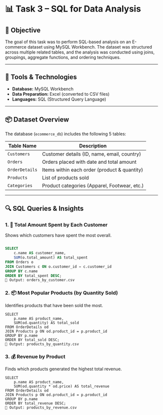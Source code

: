 # 📊 Task 3 – SQL for Data Analysis

## 🎯 Objective
The goal of this task was to perform SQL-based analysis on an E-commerce dataset using MySQL Workbench. The dataset was structured across multiple related tables, and the analysis was conducted using joins, groupings, aggregate functions, and ordering techniques.

---

## 🧰 Tools & Technologies
- **Database:** MySQL Workbench
- **Data Preparation:** Excel (converted to CSV files)
- **Languages:** SQL (Structured Query Language)

---

## 📦 Dataset Overview
The database (`ecommerce_db`) includes the following 5 tables:

| Table Name     | Description                                  |
|----------------|----------------------------------------------|
| `Customers`    | Customer details (ID, name, email, country)  |
| `Orders`       | Orders placed with date and total amount     |
| `OrderDetails` | Items within each order (product & quantity) |
| `Products`     | List of products sold                        |
| `Categories`   | Product categories (Apparel, Footwear, etc.) |

---

## 🔍 SQL Queries & Insights

### 1. 🧾 Total Amount Spent by Each Customer
Shows which customers have spent the most overall.
```sql

SELECT 
    c.name AS customer_name,
    SUM(o.total_amount) AS total_spent
FROM Orders o
JOIN Customers c ON o.customer_id = c.customer_id
GROUP BY c.name
ORDER BY total_spent DESC;
📄 Output: orders_by_customer.csv
```
### 2. 📦 Most Popular Products (by Quantity Sold)

Identifies products that have been sold the most.
```
SELECT 
    p.name AS product_name,
    SUM(od.quantity) AS total_sold
FROM OrderDetails od
JOIN Products p ON od.product_id = p.product_id
GROUP BY p.name
ORDER BY total_sold DESC;
📄 Output: products_by_quantity.csv
```

### 3. 💰 Revenue by Product
Finds which products generated the highest total revenue.
```
SELECT 
    p.name AS product_name,
    SUM(od.quantity * od.price) AS total_revenue
FROM OrderDetails od
JOIN Products p ON od.product_id = p.product_id
GROUP BY p.name
ORDER BY total_revenue DESC;
📄 Output: products_by_revenue.csv
```


